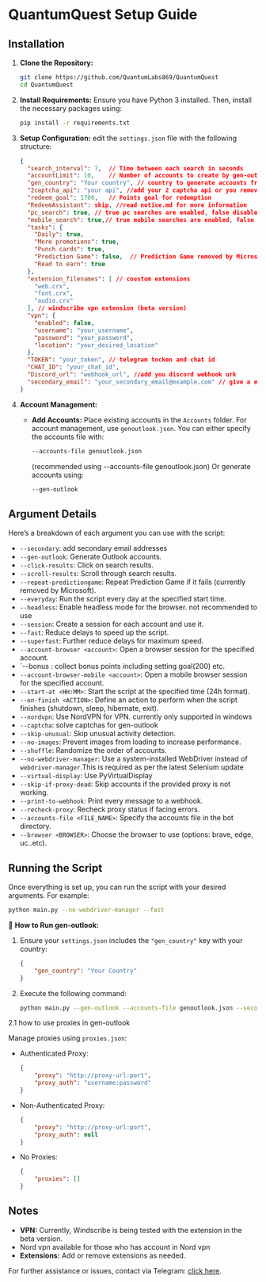 # QuantumQuest Setup Guide

## Installation

1. **Clone the Repository:**
   ```bash
   git clone https://github.com/QuantumLabs869/QuantumQuest
   cd QuantumQuest
   ```

2. **Install Requirements:**
   Ensure you have Python 3 installed. Then, install the necessary packages using:
   ```bash
   pip install -r requirements.txt
   ```

3. **Setup Configuration:**
   edit the `settings.json` file with the following structure:

   ```json
   {
     "search_interval": 7,  // Time between each search in seconds
     "accountLimit": 10,    // Number of accounts to create by gen-outlook
     "gen_country": "Your country", // country to generate accounts from
     "2captcha_api": "your api", //add your 2 captcha api or you remove this line and user free version 
     "redeem_goal": 1700,   // Points goal for redemption
     "RedeemAssistant": skip, //read notice.md for more information 
     "pc_search": true, // true pc searches are enabled, false disabled 
     "mobile_search": true,// true mobile searches are enabled, false disabled 
     "tasks": {
       "Daily": true,
       "More promotions": true,
       "Punch cards": true,
       "Prediction Game": false,  // Prediction Game removed by Microsoft
       "Read to earn": true
     },
     "extension_filenames": [ // coustom extensions
       "web.crx",
       "font.crx",
       "audio.crx"
     ], // windscribe vpn extension (beta version)
     "vpn": {
       "enabled": false,
       "username": "your_username",
       "password": "your_password",
       "location": "your_desired_location"
     },
     "TOKEN": "your_token", // telegram tocken and chat id
     "CHAT_ID": "your_chat_id",
     "Discord_url": "webhook_url", //add you discord webhook urk
     "secondary_email": "your_secondary_email@example.com" // give a email so bot can use it as secondary email 
   }
   ```

4. **Account Management:**
   - **Add Accounts:**
     Place existing accounts in the `Accounts` folder.
     For account management, use `genoutlook.json`. You can either specify the accounts file with:
     ```bash
     --accounts-file genoutlook.json
     ```
     (recommended using --accounts-file genoutlook.json)
     Or generate accounts using:
     ```bash
     --gen-outlook
     ```

## Argument Details

Here’s a breakdown of each argument you can use with the script:

- `--secondary`: add secondary email addresses 
- `--gen-outlook`: Generate Outlook accounts.
- `--click-results`: Click on search results.
- `--scroll-results`: Scroll through search results.
- `--repeat-predictiongame`: Repeat Prediction Game if it fails (currently removed by Microsoft).
- `--everyday`: Run the script every day at the specified start time.
- `--headless`: Enable headless mode for the browser. not recommended to use
- `--session`: Create a session for each account and use it.
- `--fast`: Reduce delays to speed up the script.
- `--superfast`: Further reduce delays for maximum speed.
- `--account-browser <account>`: Open a browser session for the specified account.
- `--bonus : collect bonus points
 including setting goal(200) etc.
- `--account-browser-mobile <account>`: Open a mobile browser session for the specified account.
- `--start-at <HH:MM>`: Start the script at the specified time (24h format).
- `--on-finish <ACTION>`: Define an action to perform when the script finishes (shutdown, sleep, hibernate, exit).
- `--nordvpn`: Use NordVPN for VPN.
     currently only supported in windows
- `--captcha`: solve captchas for gen-outlook 
- `--skip-unusual`: Skip unusual activity detection.
- `--no-images`: Prevent images from loading to increase performance.
- `--shuffle`: Randomize the order of accounts.
- `--no-webdriver-manager`: Use a system-installed WebDriver instead of `webdriver-manager`.This is required as per the latest Selenium update
- `--virtual-display`: Use PyVirtualDisplay 
- `--skip-if-proxy-dead`: Skip accounts if the provided proxy is not working.
- `--print-to-webhook`: Print every message to a webhook.
- `--recheck-proxy`: Recheck proxy status if facing errors.
- `--accounts-file <FILE_NAME>`: Specify the accounts file in the bot directory.
- `--browser <BROWSER>`: Choose the browser to use (options: brave, edge, uc..etc).

## Running the Script

Once everything is set up, you can run the script with your desired arguments. For example:
```bash
python main.py --no-webdriver-manager --fast
```

🔧 **How to Run gen-outlook:**

1. Ensure your `settings.json` includes the `"gen_country"` key with your country:

    ```json
    {
        "gen_country": "Your Country"
    }
    ```

2. Execute the following command:

    ```bash
    python main.py --gen-outlook --accounts-file genoutlook.json --secondary --captcha --session
    ```
2.1 how to use proxies in gen-outlook 

Manage proxies using `proxies.json`:

- Authenticated Proxy:
  ```json
  {
      "proxy": "http://proxy-url:port",
      "proxy_auth": "username:password"
  }
  ```

- Non-Authenticated Proxy:
  ```json
  {
      "proxy": "http://proxy-url:port",
      "proxy_auth": null
  }
  ```

- No Proxies:
  ```json
  {
      "proxies": []
  }
  ```
## Notes

- **VPN:** Currently, Windscribe is being tested with the extension in the beta version.
- Nord vpn available for those who has account in Nord vpn
- **Extensions:** Add or remove extensions as needed.

For further assistance or issues, contact via Telegram: [click here](https://t.me/QuantumLabs869_bot).
